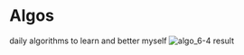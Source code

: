 # Algos
daily algorithms to learn and better myself
![algo_6-4 result](https://github.com/Jaypa92/Algos/assets/96949038/0d49e532-7a3a-4843-859c-d160cb652a55)
